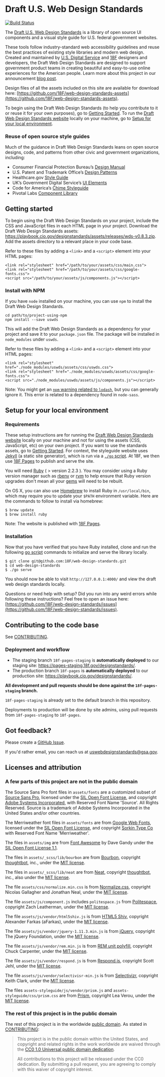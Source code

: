 # Draft U.S. Web Design Standards

[![Build Status](https://api.travis-ci.org/18F/web-design-standards.svg?branch=18f-pages-staging)](https://travis-ci.org/18F/web-design-standards)

The [Draft U.S. Web Design Standards](https://playbook.cio.gov/designstandards) is a library of open source UI components and a visual style guide for U.S. federal government websites.

These tools follow industry-standard web accessibility guidelines and reuse the best practices of existing style libraries and modern web design. Created and maintained by [U.S. Digital Service](https://www.whitehouse.gov/digital/united-states-digital-service) and [18F](https://18f.gsa.gov) designers and developers, the Draft Web Design Standards are designed to support government product teams in creating beautiful and easy-to-use online experiences for the American people. Learn more about this project in our announcement [blog post](https://18f.gsa.gov/2015/09/28/web-design-standards/).

Design files of all the assets included on this site are available for download here: [https://github.com/18F/web-design-standards-assets](https://github.com/18F/web-design-standards-assets).

To begin using the Draft Web Design Standards (to help you contribute to it or reuse it for your own purposes), go to [Getting Started](https://github.com/18F/web-design-standards#getting-started). To run the [Draft Web Design Standards website](https://playbook.cio.gov/designstandards/) locally on your machine, go to [Setup for your local environment](https://github.com/18F/web-design-standards/#setup-for-your-local-environment).

### Reuse of open source style guides

Much of the guidance in Draft Web Design Standards leans on open source designs, code, and patterns from other civic and government organizations, including:
- Consumer Financial Protection Bureau’s [Design Manual](https://cfpb.github.io/design-manual/)
- U.S. Patent and Trademark Office’s [Design Patterns](http://uspto.github.io/designpatterns/)
- Healthcare.gov [Style Guide](http://styleguide.healthcare.gov/)
- UK’s Government Digital Service’s [UI Elements](http://govuk-elements.herokuapp.com/)
- Code for America’s [Chime Styleguide](https://github.com/chimecms/chime-starter)
- Pivotal Labs [Component Library](http://styleguide.cfapps.io/)

## Getting started

To begin using the Draft Web Design Standards on your project, include the CSS and JavaScript files in each HTML page in your project. Download the Draft Web Design Standards assets: https://playbook.cio.gov/designstandards/assets/releases/wds-v0.8.3.zip. Add the assets directory to a relevant place in your code base.

Refer to these files by adding a `<link>` and a `<script>` element into your HTML pages:

```
<link rel="stylesheet" href="/path/to/your/assets/css/main.css">
<link rel="stylesheet" href="/path/to/your/assets/css/google-fonts.css">
<script src="/path/to/your/assets/js/components.js"></script>
```

### Install with NPM

If you have `node` installed on your machine, you can use `npm` to install the
Draft Web Design Standards.

```shell
cd path/to/project-using-npm
npm install --save uswds
```

This will add the Draft Web Design Standards as a dependency for your project and save
it to your `package.json` file. The package will be installed in `node_modules`
under `uswds`.

Refer to these files by adding a `<link>` and a `<script>` element into your HTML pages:

```
<link rel="stylesheet" href="./node_modules/uswds/assets/css/uswds.css">
<link rel="stylesheet" href="./node_modules/uswds/assets/css/google-fonts.css">
<script src="./node_modules/uswds/assets/js/components.js"></script>
```

Note: You might get an [`npm` warning related to `lodash`](https://github.com/18F/web-design-standards/pull/902#issuecomment-161076213), but you can generally ignore it.
This error is related to a dependency found in `node-sass`.

## Setup for your local environment

### Requirements

These setup instructions are for running the [Draft Web Design Standards website](https://playbook.cio.gov/designstandards/) locally on your machine and not for using the assets (CSS, JavaScript, etc) on your own project. If you want to use the standards assets, go to [Getting Started](https://github.com/18F/web-design-standards#getting-started). For context, the styleguide website uses [Jekyll](http://jekyllrb.com/) (a static site generator), which is run via a [`./go` script](https://github.com/18F/go_script). At 18F, we then use [18F Pages](https://github.com/18F/pages) to publish and serve the site.

You will need [Ruby](https://www.ruby-lang.org) ( > version 2.2.3 ). You may consider using a Ruby version manager such as [rbenv](https://github.com/sstephenson/rbenv) or [rvm](https://rvm.io/) to help ensure that Ruby version upgrades don't mean all your [gems](https://rubygems.org/) will need to be rebuilt.

On OS X, you can also use [Homebrew](http://brew.sh/) to install Ruby in `/usr/local/bin`, which may require you to update your `$PATH` environment variable. Here are the commands to follow to install via homebrew:

```shell
$ brew update
$ brew install ruby
```

Note: The website is published with [18F Pages](https://github.com/18F/pages).

### Installation

Now that you have verified that you have Ruby installed, clone and run the following [go script](https://github.com/18F/go_script) commands to initialize and serve the library locally.

```shell
$ git clone git@github.com:18F/web-design-standards.git
$ cd web-design-standards
$ ./go serve
```

You should now be able to visit `http://127.0.0.1:4000/`
and view the draft web design standards locally.

Questions or need help with setup? Did you run into any weird errors while following these instructions? Feel free to open an issue here: [https://github.com/18F/web-design-standards/issues](https://github.com/18F/web-design-standards/issues).

## Contributing to the code base

See [CONTRIBUTING](CONTRIBUTING.md).

### Deployment and workflow

* The staging branch `18f-pages-staging` is **automatically deployed** to our staging site: https://pages-staging.18f.gov/designstandards/.
* The production branch `18f-pages` is **automatically deployed** to our production site: https://playbook.cio.gov/designstandards/.

**All development and pull requests should be done against the `18f-pages-staging` branch.**

`18f-pages-staging` is already set to the default branch in this repository.

Deployments to production will be done by site admins, using pull requests from `18f-pages-staging` to `18f-pages`.

## Got feedback?

Please create a [GitHub Issue](https://github.com/18F/web-design-standards/issues).

If you'd rather email, you can reach us at uswebdesignstandards@gsa.gov.

## Licenses and attribution

### A few parts of this project are not in the public domain

The Source Sans Pro font files in `assets/fonts` are a customized subset of [Source Sans Pro](https://github.com/adobe-fonts/source-sans-pro), licensed under the [SIL Open Font License](http://scripts.sil.org/cms/scripts/page.php?item_id=OFL), and copyright [Adobe Systems Incorporated](http://www.adobe.com/), with Reserved Font Name 'Source'. All Rights Reserved. Source is a trademark of Adobe Systems Incorporated in the United States and/or other countries.

The Merriweather font files in `assets/fonts` are from [Google Web Fonts](https://www.google.com/fonts#UsePlace:use/Collection:Merriweather:400,300,400italic,700,700italic), licensed under the [SIL Open Font License](http://scripts.sil.org/cms/scripts/page.php?item_id=OFL), and copyright [Sorkin Type Co](www.sorkintype.com) with Reserved Font Name 'Merriweather'.

The files in `assets/img` are from [Font Awesome](http://fontawesome.io/) by Dave Gandy under the [SIL Open Font License 1.1](http://scripts.sil.org/OFL).

The files in `assets/_scss/lib/bourbon` are from [Bourbon](http://bourbon.io/), copyright [thoughtbot](https://thoughtbot.com/), inc., under the [MIT license](https://github.com/thoughtbot/neat/blob/master/LICENSE.md).

The files in `assets/_scss/lib/neat` are from [Neat](http://neat.bourbon.io/), copyright [thoughtbot](https://thoughtbot.com/), inc., also under the [MIT license](https://github.com/thoughtbot/neat/blob/master/LICENSE.md).

The file `assets/css/normalize.min.css` is from [Normalize.css](https://github.com/necolas/normalize.css), copyright Nicolas Gallagher and Jonathan Neal, under the [MIT license](https://github.com/necolas/normalize.css/blob/master/LICENSE.md).

The file `assets/js/component.js` includes `politespace.js` from [Politespace](https://github.com/filamentgroup/politespace), copyright Zach Leatherman, under the [MIT license](https://github.com/filamentgroup/politespace/blob/master/LICENSE).

The file `assets/js/vendor/html5shiv.js` is from [HTML5 Shiv](https://github.com/afarkas/html5shiv), copyright Alexander Farkas (aFarkas), under the [MIT license](https://github.com/aFarkas/html5shiv/blob/master/MIT%20and%20GPL2%20licenses.md).

The file `assets/js/vendor/jquery-1.11.3.min.js` is from [jQuery](https://jquery.com/), copyright The jQuery Foundation, under the [MIT license](https://jquery.org/license/).

The file `assets/js/vendor/rem.min.js` is from [REM unit polyfill](https://github.com/chuckcarpenter/REM-unit-polyfill), copyright Chuck Carpenter, under the [MIT license](https://github.com/chuckcarpenter/REM-unit-polyfill/blob/master/LICENSE.md).

The file `assets/js/vendor/respond.js` is from [Respond.js](https://github.com/scottjehl/Respond), copyright Scott Jehl, under the [MIT license](https://github.com/scottjehl/Respond/blob/master/LICENSE-MIT).

The file `assets/js/vendor/selectivisr-min.js` is from [Selectivizr](http://selectivizr.com/), copyright Keith Clark, under the [MIT license](http://opensource.org/licenses/mit-license.php).

The files `assets-styleguide/js/vendor/prism.js` and `assets-styleguide/css/prism.css` are from [Prism](http://prismjs.com/), copyright Lea Verou, under the [MIT license](https://github.com/PrismJS/prism/blob/gh-pages/LICENSE).

### The rest of this project is in the public domain

The rest of this project is in the worldwide [public domain](LICENSE.md). As stated in [CONTRIBUTING](CONTRIBUTING.md):

> This project is in the public domain within the United States, and copyright and related rights in the work worldwide are waived through the [CC0 1.0 Universal public domain dedication](https://creativecommons.org/publicdomain/zero/1.0/).
>
> All contributions to this project will be released under the CC0 dedication. By submitting a pull request, you are agreeing to comply with this waiver of copyright interest.
